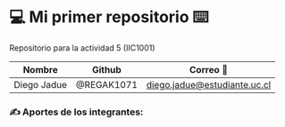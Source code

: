 # 💻 Mi primer repositorio ⌨️

Repositorio para la actividad 5 (IIC1001)

| Nombre  | Github | Correo 📩 |
|-|-|-|
|Diego Jadue| @REGAK1071 | diego.jadue@estudiante.uc.cl

### ✍️ Aportes de los integrantes:
